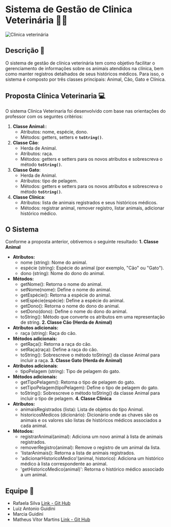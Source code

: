 # Sistema de Gestão de Clinica Veterinária 🐶🐱
![Clinica veterinária](https://media.discordapp.net/attachments/1109909153431949333/1177220940225069076/image.png?ex=6571b76f&is=655f426f&hm=0d4ad78e8a54fe4402838437ac823e09c58c64018cfc65fe9c87bb9834378cb3&=&format=webp&width=553&height=459)

## Descrição 📑

O sistema de gestão de clínica veterinária tem como objetivo facilitar o gerenciamento de informações sobre os animais atendidos na clínica, bem como manter registros detalhados de seus históricos médicos. Para isso, o sistema é composto por três classes principais: Animal, Cão, Gato e Clínica.

## Proposta Clínica Veterinaria 💻
O sistema Clinica Veterinaria foi desenvolvido com base nas orientações do professor com os seguntes critérios:
1. **Classe Animal:**:
    - Atributos: nome, espécie, dono.
    - Métodos: getters, setters e **`toString()`**.
2. **Classe Cão**:
    - Herda de Animal.
    - Atributos: raça.
    - Métodos: getters e setters para os novos atributos e sobrescreva o método **`toString()`**.
3. **Classe Gato**:
    - Herda de Animal.
    - Atributos: tipo de pelagem.
    - Métodos: getters e setters para os novos atributos e sobrescreva o método **`toString()`**.
4. **Classe Clínica**:
    - Atributos: lista de animais registrados e seus históricos médicos.
    - Métodos: registrar animal, remover registro, listar animais, adicionar histórico médico.


## O Sistema
Conforme a proposta anterior, obtivemos o seguinte resultado:
**1. Classe Animal**
- **Atributos:**
    - nome (string): Nome do animal.
    - espécie (string): Espécie do animal (por exemplo, "Cão" ou "Gato").
    -  dono (string): Nome do dono do animal.
- **Métodos:**
    - getNome(): Retorna o nome do animal.
    - setNome(nome): Define o nome do animal.
    - getEspécie(): Retorna a espécie do animal.
    - setEspécie(espécie): Define a espécie do animal.
    - getDono(): Retorna o nome do dono do animal.
    - setDono(dono): Define o nome do dono do animal.
    - toString(): Método que converte os atributos em uma representação de string.
**2. Classe Cão (Herda de Animal)**
- **Atributos adicionais:**
    - raça (string): Raça do cão.
- **Métodos adicionais:**
    - getRaça(): Retorna a raça do cão.
    - setRaça(raça): Define a raça do cão.
    - toString(): Sobrescreve o método toString() da classe Animal para incluir a raça.
**3. Classe Gato (Herda de Animal)**
- **Atributos adicionais**:
    - tipoPelagem (string): Tipo de pelagem do gato.
- **Métodos adicionais:**
    - getTipoPelagem(): Retorna o tipo de pelagem do gato.
    - setTipoPelagem(tipoPelagem): Define o tipo de pelagem do gato.
    - toString(): Sobrescreve o método toString() da classe Animal para incluir o tipo de pelagem.
 **4. Classe Clínica**
- **Atributos:**
    - animaisRegistrados (lista): Lista de objetos do tipo Animal.
    - historicosMedicos (dicionário): Dicionário onde as chaves são os animais e os valores são listas de históricos médicos associados a cada animal.
- **Métodos:**
    - registrarAnimal(animal): Adiciona um novo animal à lista de animais registrados.
    - removerRegistro(animal): Remove o registro de um animal da lista.
    - 'listarAnimais(): Retorna a lista de animais registrados.
    - 'adicionarHistoricoMedico'(animal, historico): Adiciona um histórico médico à lista correspondente ao animal.
    - 'getHistoricoMedico(animal)': Retorna o histórico médico associado a um animal.
 







## Equipe 🥇

- Rafaela Silva [Link - Git Hub](https://github.com/rafaelafsilva)
- Luiz Antonio Guidini 
- Marcia Guidini
- Matheus Vítor Martins [Link - Git Hub](https://github.com/CafeMatte)
